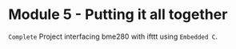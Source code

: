 # Module 5 - Putting it all together

`Complete` Project interfacing bme280 with ifttt using `Embedded C`.
